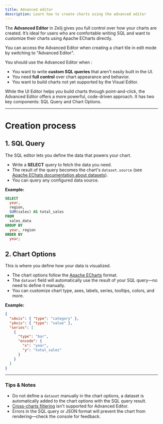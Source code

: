 ```yaml
---
title: Advanced editor
description: Learn how to create charts using the advanced editor 
---
```


The **Advanced Editor** in Zelij gives you full control over how your charts are created. It’s ideal for users who are comfortable writing SQL and want to customize their charts using Apache ECharts directly.

You can access the Advanced Editor when creating a chart tile in edit mode by switching to "Advanced Editor".

You should use the Advanced Editor when : 
* You want to write **custom SQL queries** that aren't easily built in the UI.
* You need **full control** over chart appearance and behavior.
* You want to build charts not yet supported by the Visual Editor.

While the UI Editor helps you build charts through point-and-click, the Advanced Editor offers a more powerful, code-driven approach. It has two key components: SQL Query and Chart Options.

---

# Creation process

## 1. **SQL Query**

The SQL editor lets you define the data that powers your chart.

* Write a **SELECT** query to fetch the data you need.
* The result of the query becomes the chart's `dataset.source` (see [Apache EChats documentation about datasets](https://echarts.apache.org/handbook/en/concepts/dataset#define-data-in-dataset)).
* You can query any configured data source.

**Example:**

```sql
SELECT
  year,
  region,
  SUM(sales) AS total_sales
FROM
  sales_data
GROUP BY
  year, region
ORDER BY
  year;
```

## 2. **Chart Options**

This is where you define how your data is visualized.

* The chart options follow the [Apache ECharts](https://echarts.apache.org/en/option.html) format.
* The `dataset` field will automatically use the result of your SQL query—no need to define it manually.
* You can customize chart type, axes, labels, series, tooltips, colors, and more.

**Example:**
```json
{
  "xAxis": { "type": "category" },
  "yAxis": { "type": "value" },
  "series": [
    {
      "type": "bar",
      "encode": {
        "x": "year",
        "y": "total_sales"
      }
    }
  ]
}
```

---

### Tips & Notes

* Do not define a `dataset` manually in the chart options, a dataset is automatically added to the chart options with the SQL query result.
* [Cross-charts filtering](/docs/charts#cross-charts-filtering) isn't supported for Advanced Editor.
* Errors in the SQL query or JSON format will prevent the chart from rendering—check the console for feedback.
